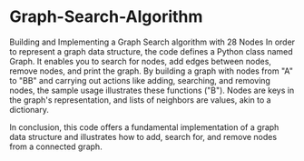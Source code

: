 # Graph-Search-Algorithm
Building and Implementing a Graph Search algorithm with 28 Nodes
In order to represent a graph data structure, the code defines a Python class named Graph. It enables you to search for nodes, add edges between nodes, remove nodes, and print the graph. By building a graph with nodes from "A" to "BB" and carrying out actions like adding, searching, and removing nodes, the sample usage illustrates these functions ("B"). Nodes are keys in the graph's representation, and lists of neighbors are values, akin to a dictionary.

In conclusion, this code offers a fundamental implementation of a graph data structure and illustrates how to add, search for, and remove nodes from a connected graph.

